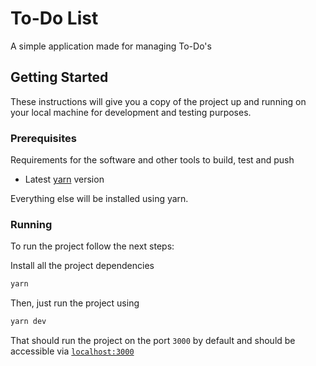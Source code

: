# To-Do List

A simple application made for managing To-Do's

## Getting Started

These instructions will give you a copy of the project up and running on
your local machine for development and testing purposes.

### Prerequisites

Requirements for the software and other tools to build, test and push

-  Latest [yarn](https://yarnpkg.com/) version

Everything else will be installed using yarn.

### Running

To run the project follow the next steps:

Install all the project dependencies

```bash
yarn
```

Then, just run the project using

```bash
yarn dev
```

That should run the project on the port `3000` by default and should be accessible via [`localhost:3000`](localhost:3000)
